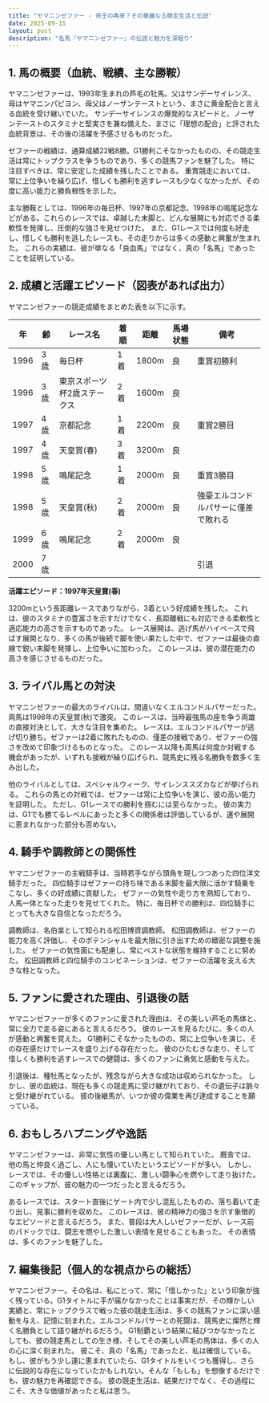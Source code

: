 ```yaml
---
title: "ヤマニンゼファー - 帝王の再来？その華麗なる競走生活と伝説"
date: 2025-09-15
layout: post
description: "名馬『ヤマニンゼファー』の伝説と魅力を深堀り"
---
```


## 1. 馬の概要（血統、戦績、主な勝鞍）

ヤマニンゼファーは、1993年生まれの芦毛の牡馬。父はサンデーサイレンス、母はヤマニンパピヨン、母父はノーザンテーストという、まさに黄金配合と言える血統を受け継いでいた。  サンデーサイレンスの爆発的なスピードと、ノーザンテーストのスタミナと堅実さを兼ね備えた、まさに「理想の配合」と評された血統背景は、その後の活躍を予感させるものだった。

ゼファーの戦績は、通算成績22戦8勝。G1勝利こそなかったものの、その競走生活は常にトップクラスを争うものであり、多くの競馬ファンを魅了した。  特に注目すべきは、常に安定した成績を残したことである。  重賞競走においては、常に上位争いを繰り広げ、惜しくも勝利を逃すレースも少なくなかったが、その度に高い能力と勝負根性を示した。

主な勝鞍としては、1996年の毎日杯、1997年の京都記念、1998年の鳴尾記念などがある。これらのレースでは、卓越した末脚と、どんな展開にも対応できる柔軟性を発揮し、圧倒的な強さを見せつけた。  また、G1レースでは何度も好走し、惜しくも勝利を逃したレースも、その走りからは多くの感動と興奮が生まれた。  これらの実績は、彼が単なる「良血馬」ではなく、真の「名馬」であったことを証明している。


## 2. 成績と活躍エピソード（図表があれば出力）

ヤマニンゼファーの競走成績をまとめた表を以下に示す。

| 年 | 齢 | レース名 | 着順 | 距離 | 馬場状態 | 備考 |
|---|---|---|---|---|---|---|
| 1996 | 3歳 | 毎日杯 | 1着 | 1800m | 良 | 重賞初勝利 |
| 1996 | 3歳 | 東京スポーツ杯2歳ステークス | 2着 | 1600m | 良 |  |
| 1997 | 4歳 | 京都記念 | 1着 | 2200m | 良 | 重賞2勝目 |
| 1997 | 4歳 | 天皇賞(春) | 3着 | 3200m | 良 |  |
| 1998 | 5歳 | 鳴尾記念 | 1着 | 2000m | 良 | 重賞3勝目 |
| 1998 | 5歳 | 天皇賞(秋) | 2着 | 2000m | 良 | 強豪エルコンドルパサーに僅差で敗れる |
| 1999 | 6歳 | 鳴尾記念 | 2着 | 2000m | 良 |  |
| 2000 | 7歳 |  |  |  |  |  引退 |


**活躍エピソード：1997年天皇賞(春)**

3200mという長距離レースでありながら、3着という好成績を残した。  これは、彼のスタミナの豊富さを示すだけでなく、長距離戦にも対応できる柔軟性と適応能力の高さを示すものであった。  レース展開は、逃げ馬がハイペースで飛ばす展開となり、多くの馬が後続で脚を使い果たした中で、ゼファーは最後の直線で鋭い末脚を発揮し、上位争いに加わった。  このレースは、彼の潜在能力の高さを感じさせるものだった。


## 3. ライバル馬との対決

ヤマニンゼファーの最大のライバルは、間違いなくエルコンドルパサーだった。  両馬は1998年の天皇賞(秋)で激突。  このレースは、当時最強馬の座を争う両雄の直接対決として、大きな注目を集めた。  レースは、エルコンドルパサーが逃げ切り勝ち。ゼファーは2着に敗れたものの、僅差の接戦であり、ゼファーの強さを改めて印象づけるものとなった。  このレース以降も両馬は何度か対戦する機会があったが、いずれも接戦が繰り広げられ、競馬史に残る名勝負を数多く生み出した。

他のライバルとしては、スペシャルウィーク、サイレンススズカなどが挙げられる。  これらの馬との対戦では、ゼファーは常に上位争いを演じ、彼の高い能力を証明した。  ただし、G1レースでの勝利を掴むには至らなかった。  彼の実力は、G1でも勝てるレベルにあったと多くの関係者は評価しているが、運や展開に恵まれなかった部分も否めない。


## 4. 騎手や調教師との関係性

ヤマニンゼファーの主戦騎手は、当時若手ながら頭角を現しつつあった四位洋文騎手だった。  四位騎手はゼファーの持ち味である末脚を最大限に活かす騎乗をこなし、多くの好成績に貢献した。  ゼファーの気性や走り方を熟知しており、人馬一体となった走りを見せてくれた。  特に、毎日杯での勝利は、四位騎手にとっても大きな自信となっただろう。

調教師は、名伯楽として知られる松田博資調教師。  松田調教師は、ゼファーの能力を高く評価し、そのポテンシャルを最大限に引き出すための緻密な調整を施した。  ゼファーの気性面にも配慮し、常にベストな状態を維持することに努めた。  松田調教師と四位騎手のコンビネーションは、ゼファーの活躍を支える大きな柱となった。


## 5. ファンに愛された理由、引退後の話

ヤマニンゼファーが多くのファンに愛された理由は、その美しい芦毛の馬体と、常に全力で走る姿にあると言えるだろう。  彼のレースを見るたびに、多くの人が感動と興奮を覚えた。  G1勝利こそなかったものの、常に上位争いを演じ、その存在感だけでレースを盛り上げる存在だった。  彼のひたむきな走り、そして惜しくも勝利を逃すレースでの健闘は、多くのファンに勇気と感動を与えた。

引退後は、種牡馬となったが、残念ながら大きな成功は収められなかった。  しかし、彼の血統は、現在も多くの競走馬に受け継がれており、その遺伝子は脈々と受け継がれている。  彼の後継馬が、いつか彼の偉業を再び達成することを願っている。


## 6. おもしろハプニングや逸話

ヤマニンゼファーは、非常に気性の優しい馬として知られていた。  厩舎では、他の馬と仲良く過ごし、人にも懐いていたというエピソードが多い。  しかし、レースでは、その優しい性格とは裏腹に、激しい闘争心を燃やして走り抜けた。  このギャップが、彼の魅力の一つだったと言えるだろう。

あるレースでは、スタート直後にゲート内で少し混乱したものの、落ち着いて走り出し、見事に勝利を収めた。  このレースは、彼の精神力の強さを示す象徴的なエピソードと言えるだろう。  また、普段は大人しいゼファーだが、レース前のパドックでは、闘志を燃やした激しい表情を見せることもあった。  その表情は、多くのファンを魅了した。


## 7. 編集後記（個人的な視点からの総括）

ヤマニンゼファー。その名は、私にとって、常に「惜しかった」という印象が強く残っている。G1タイトルに手が届かなかったことは事実だが、その輝かしい実績と、常にトップクラスで戦った彼の競走生活は、多くの競馬ファンに深い感動を与え、記憶に刻まれた。エルコンドルパサーとの死闘は、競馬史に燦然と輝く名勝負として語り継がれるだろう。  G1制覇という結果に結びつかなかったとしても、彼の競走馬としての生き様、そしてその美しい芦毛の馬体は、多くの人の心に深く刻まれた。  彼こそ、真の「名馬」であったと、私は確信している。  もし、彼がもう少し運に恵まれていたら、G1タイトルをいくつも獲得し、さらに伝説的な存在になっていたかもしれない。そんな「もしも」を想像するだけでも、彼の魅力を再確認できる。  彼の競走生活は、結果だけでなく、その過程にこそ、大きな価値があったと私は思う。
